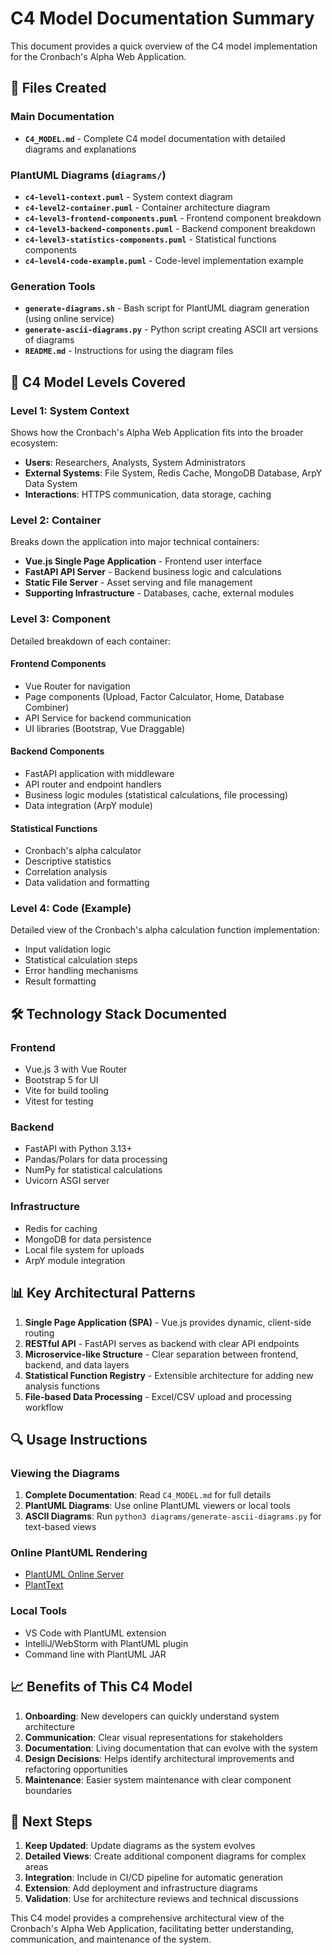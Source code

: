 # C4 Model Documentation Summary

This document provides a quick overview of the C4 model implementation for the Cronbach's Alpha Web Application.

## 📁 Files Created

### Main Documentation
- **`C4_MODEL.md`** - Complete C4 model documentation with detailed diagrams and explanations

### PlantUML Diagrams (`diagrams/`)
- **`c4-level1-context.puml`** - System context diagram
- **`c4-level2-container.puml`** - Container architecture diagram
- **`c4-level3-frontend-components.puml`** - Frontend component breakdown
- **`c4-level3-backend-components.puml`** - Backend component breakdown
- **`c4-level3-statistics-components.puml`** - Statistical functions components
- **`c4-level4-code-example.puml`** - Code-level implementation example

### Generation Tools
- **`generate-diagrams.sh`** - Bash script for PlantUML diagram generation (using online service)
- **`generate-ascii-diagrams.py`** - Python script creating ASCII art versions of diagrams
- **`README.md`** - Instructions for using the diagram files

## 🎯 C4 Model Levels Covered

### Level 1: System Context
Shows how the Cronbach's Alpha Web Application fits into the broader ecosystem:
- **Users**: Researchers, Analysts, System Administrators
- **External Systems**: File System, Redis Cache, MongoDB Database, ArpY Data System
- **Interactions**: HTTPS communication, data storage, caching

### Level 2: Container
Breaks down the application into major technical containers:
- **Vue.js Single Page Application** - Frontend user interface
- **FastAPI API Server** - Backend business logic and calculations
- **Static File Server** - Asset serving and file management
- **Supporting Infrastructure** - Databases, cache, external modules

### Level 3: Component
Detailed breakdown of each container:

#### Frontend Components
- Vue Router for navigation
- Page components (Upload, Factor Calculator, Home, Database Combiner)
- API Service for backend communication
- UI libraries (Bootstrap, Vue Draggable)

#### Backend Components
- FastAPI application with middleware
- API router and endpoint handlers
- Business logic modules (statistical calculations, file processing)
- Data integration (ArpY module)

#### Statistical Functions
- Cronbach's alpha calculator
- Descriptive statistics
- Correlation analysis
- Data validation and formatting

### Level 4: Code (Example)
Detailed view of the Cronbach's alpha calculation function implementation:
- Input validation logic
- Statistical calculation steps
- Error handling mechanisms
- Result formatting

## 🛠️ Technology Stack Documented

### Frontend
- Vue.js 3 with Vue Router
- Bootstrap 5 for UI
- Vite for build tooling
- Vitest for testing

### Backend
- FastAPI with Python 3.13+
- Pandas/Polars for data processing
- NumPy for statistical calculations
- Uvicorn ASGI server

### Infrastructure
- Redis for caching
- MongoDB for data persistence
- Local file system for uploads
- ArpY module integration

## 📊 Key Architectural Patterns

1. **Single Page Application (SPA)** - Vue.js provides dynamic, client-side routing
2. **RESTful API** - FastAPI serves as backend with clear API endpoints
3. **Microservice-like Structure** - Clear separation between frontend, backend, and data layers
4. **Statistical Function Registry** - Extensible architecture for adding new analysis functions
5. **File-based Data Processing** - Excel/CSV upload and processing workflow

## 🔍 Usage Instructions

### Viewing the Diagrams

1. **Complete Documentation**: Read `C4_MODEL.md` for full details
2. **PlantUML Diagrams**: Use online PlantUML viewers or local tools
3. **ASCII Diagrams**: Run `python3 diagrams/generate-ascii-diagrams.py` for text-based views

### Online PlantUML Rendering
- [PlantUML Online Server](http://www.plantuml.com/plantuml/uml/)
- [PlantText](https://www.planttext.com/)

### Local Tools
- VS Code with PlantUML extension
- IntelliJ/WebStorm with PlantUML plugin
- Command line with PlantUML JAR

## 📈 Benefits of This C4 Model

1. **Onboarding**: New developers can quickly understand system architecture
2. **Communication**: Clear visual representations for stakeholders
3. **Documentation**: Living documentation that can evolve with the system
4. **Design Decisions**: Helps identify architectural improvements and refactoring opportunities
5. **Maintenance**: Easier system maintenance with clear component boundaries

## 🚀 Next Steps

1. **Keep Updated**: Update diagrams as the system evolves
2. **Detailed Views**: Create additional component diagrams for complex areas
3. **Integration**: Include in CI/CD pipeline for automatic generation
4. **Extension**: Add deployment and infrastructure diagrams
5. **Validation**: Use for architecture reviews and technical discussions

This C4 model provides a comprehensive architectural view of the Cronbach's Alpha Web Application, facilitating better understanding, communication, and maintenance of the system.